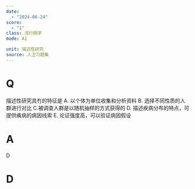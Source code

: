 ```yaml
---
date:
  - "2024-06-24"
score:
  - "1"
class: 流行病学
mode: A1

unit: 描述性研究
source: 人卫习题集
---
```



# Q
描述性研究具冇的特征是
A. 以个体为单位收集和分析资料
B. 选择不同性质的人群进行对比
C.被调查人群是以随机抽样的方式获得的
D. 描述疾病分布的特点，可提供痪病的病因线索
E. 论证强度高，可以验证病因假设

# A

D


# D
